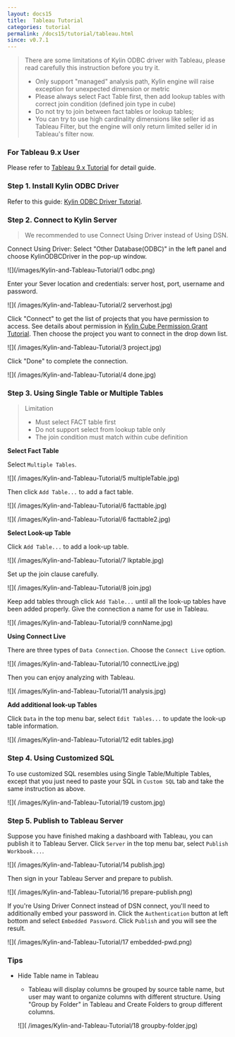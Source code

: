 ```yaml
---
layout: docs15
title:  Tableau Tutorial
categories: tutorial
permalink: /docs15/tutorial/tableau.html
since: v0.7.1
---
```


> There are some limitations of Kylin ODBC driver with Tableau, please read carefully this instruction before you try it.
> 
> * Only support "managed" analysis path, Kylin engine will raise exception for unexpected dimension or metric
> * Please always select Fact Table first, then add lookup tables with correct join condition (defined join type in cube)
> * Do not try to join between fact tables or lookup tables;
> * You can try to use high cardinality dimensions like seller id as Tableau Filter, but the engine will only return limited seller id in Tableau's filter now.

### For Tableau 9.x User
Please refer to [Tableau 9.x Tutorial](./tableau_91.html) for detail guide.

### Step 1. Install Kylin ODBC Driver
Refer to this guide: [Kylin ODBC Driver Tutorial](./odbc.html).

### Step 2. Connect to Kylin Server
> We recommended to use Connect Using Driver instead of Using DSN.

Connect Using Driver: Select "Other Database(ODBC)" in the left panel and choose KylinODBCDriver in the pop-up window. 

![](/images/Kylin-and-Tableau-Tutorial/1 odbc.png)

Enter your Sever location and credentials: server host, port, username and password.

![]( /images/Kylin-and-Tableau-Tutorial/2 serverhost.jpg)

Click "Connect" to get the list of projects that you have permission to access. See details about permission in [Kylin Cube Permission Grant Tutorial](./acl.html). Then choose the project you want to connect in the drop down list. 

![]( /images/Kylin-and-Tableau-Tutorial/3 project.jpg)

Click "Done" to complete the connection.

![]( /images/Kylin-and-Tableau-Tutorial/4 done.jpg)

### Step 3. Using Single Table or Multiple Tables
> Limitation
> 
>    * Must select FACT table first
>    * Do not support select from lookup table only
>    * The join condition must match within cube definition

**Select Fact Table**

Select `Multiple Tables`.

![]( /images/Kylin-and-Tableau-Tutorial/5 multipleTable.jpg)

Then click `Add Table...` to add a fact table.

![]( /images/Kylin-and-Tableau-Tutorial/6 facttable.jpg)

![]( /images/Kylin-and-Tableau-Tutorial/6 facttable2.jpg)

**Select Look-up Table**

Click `Add Table...` to add a look-up table. 

![]( /images/Kylin-and-Tableau-Tutorial/7 lkptable.jpg)

Set up the join clause carefully. 

![]( /images/Kylin-and-Tableau-Tutorial/8 join.jpg)

Keep add tables through click `Add Table...` until all the look-up tables have been added properly. Give the connection a name for use in Tableau.

![]( /images/Kylin-and-Tableau-Tutorial/9 connName.jpg)

**Using Connect Live**

There are three types of `Data Connection`. Choose the `Connect Live` option. 

![]( /images/Kylin-and-Tableau-Tutorial/10 connectLive.jpg)

Then you can enjoy analyzing with Tableau.

![]( /images/Kylin-and-Tableau-Tutorial/11 analysis.jpg)

**Add additional look-up Tables**

Click `Data` in the top menu bar, select `Edit Tables...` to update the look-up table information.

![]( /images/Kylin-and-Tableau-Tutorial/12 edit tables.jpg)

### Step 4. Using Customized SQL
To use customized SQL resembles using Single Table/Multiple Tables, except that you just need to paste your SQL in `Custom SQL` tab and take the same instruction as above.

![]( /images/Kylin-and-Tableau-Tutorial/19 custom.jpg)

### Step 5. Publish to Tableau Server
Suppose you have finished making a dashboard with Tableau, you can publish it to Tableau Server.
Click `Server` in the top menu bar, select `Publish Workbook...`. 

![]( /images/Kylin-and-Tableau-Tutorial/14 publish.jpg)

Then sign in your Tableau Server and prepare to publish. 

![]( /images/Kylin-and-Tableau-Tutorial/16 prepare-publish.png)

If you're Using Driver Connect instead of DSN connect, you'll need to additionally embed your password in. Click the `Authentication` button at left bottom and select `Embedded Password`. Click `Publish` and you will see the result.

![]( /images/Kylin-and-Tableau-Tutorial/17 embedded-pwd.png)

### Tips
* Hide Table name in Tableau

    * Tableau will display columns be grouped by source table name, but user may want to organize columns with different structure. Using "Group by Folder" in Tableau and Create Folders to group different columns.

     ![]( /images/Kylin-and-Tableau-Tutorial/18 groupby-folder.jpg)
